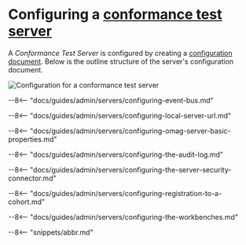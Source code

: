 <!-- SPDX-License-Identifier: CC-BY-4.0 -->
<!-- Copyright Contributors to the Egeria project. -->

# Configuring a [conformance test server](/concepts/conformance-test-server)

A *Conformance Test Server* is configured by creating a [configuration document](/concepts/configuration-document).  Below is the outline structure of the server's configuration document.


![Configuration for a conformance test server](conformance-suite-config.svg)

--8<-- "docs/guides/admin/servers/configuring-event-bus.md"

--8<-- "docs/guides/admin/servers/configuring-local-server-url.md"

--8<-- "docs/guides/admin/servers/configuring-omag-server-basic-properties.md"

--8<-- "docs/guides/admin/servers/configuring-the-audit-log.md"

--8<-- "docs/guides/admin/servers/configuring-the-server-security-connector.md"

--8<-- "docs/guides/admin/servers/configuring-registration-to-a-cohort.md"

--8<-- "docs/guides/admin/servers/configuring-the-workbenches.md"

--8<-- "snippets/abbr.md"
